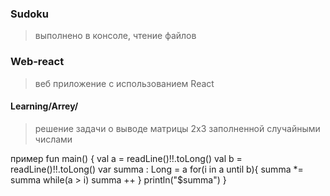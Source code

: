 ### Sudoku 
> выполнено в консоле, чтение файлов       
### Web-react
> веб приложение с использованием React


#### Learning/Arrey/
> решение задачи о выводе матрицы 2х3 заполненной случайными числами    

пример
fun main() {
    val a = readLine()!!.toLong()
    val b = readLine()!!.toLong()
    var summa : Long = a
    for(i in a until b){
        summa *= summa
        while(a > i) summa ++
    }
    println("$summa")
}

